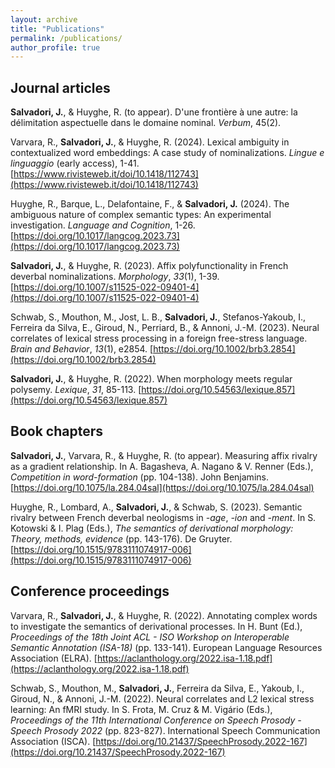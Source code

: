 ```yaml
---
layout: archive
title: "Publications"
permalink: /publications/
author_profile: true
---
```



Journal articles
-----

**Salvadori, J.**, & Huyghe, R. (to appear). D'une frontière à une autre: la délimitation aspectuelle dans le domaine nominal. *Verbum*, 45(2).

Varvara, R., **Salvadori, J.**, & Huyghe, R. (2024). Lexical ambiguity in contextualized word embeddings: A case study of nominalizations. *Lingue e linguaggio* (early access), 1-41. [https://www.rivisteweb.it/doi/10.1418/112743](https://www.rivisteweb.it/doi/10.1418/112743)

Huyghe, R., Barque, L., Delafontaine, F., & **Salvadori, J.** (2024). The ambiguous nature of complex semantic types: An experimental investigation. *Language and Cognition*, 1-26. [https://doi.org/10.1017/langcog.2023.73](https://doi.org/10.1017/langcog.2023.73)

**Salvadori, J.**, & Huyghe, R. (2023). Affix polyfunctionality in French deverbal nominalizations. *Morphology*, *33*(1), 1-39. [https://doi.org/10.1007/s11525-022-09401-4](https://doi.org/10.1007/s11525-022-09401-4)

Schwab, S., Mouthon, M., Jost, L. B., **Salvadori, J.**, Stefanos-Yakoub, I., Ferreira da Silva, E., Giroud, N., Perriard, B., & Annoni, J.-M. (2023). Neural correlates of lexical stress processing in a foreign free-stress language. *Brain and Behavior*, *13*(1), e2854. [https://doi.org/10.1002/brb3.2854](https://doi.org/10.1002/brb3.2854)

**Salvadori, J.**, & Huyghe, R. (2022). When morphology meets regular polysemy. *Lexique*, *31*, 85-113. [https://doi.org/10.54563/lexique.857](https://doi.org/10.54563/lexique.857)


Book chapters
-----

**Salvadori, J.**, Varvara, R., & Huyghe, R. (to appear). Measuring affix rivalry as a gradient relationship. In 
A. Bagasheva, A. Nagano & V. Renner (Eds.), *Competition in word-formation* (pp. 104-138). John Benjamins. [https://doi.org/10.1075/la.284.04sal](https://doi.org/10.1075/la.284.04sal)

Huyghe, R., Lombard, A., **Salvadori, J.**, & Schwab, S. (2023). Semantic rivalry between French deverbal neologisms in *-age*, *-ion* and *-ment*. In S. Kotowski & I. Plag (Eds.), *The semantics of derivational morphology: Theory, methods, evidence* (pp. 143-176). De Gruyter. [https://doi.org/10.1515/9783111074917-006](https://doi.org/10.1515/9783111074917-006)


Conference proceedings
-----

Varvara, R., **Salvadori, J.**, & Huyghe, R. (2022). Annotating complex words to investigate the semantics of derivational processes. In H. Bunt (Ed.), *Proceedings of the 18th Joint ACL - ISO Workshop on Interoperable Semantic Annotation (ISA-18)* (pp. 133-141). European Language Resources Association (ELRA). [https://aclanthology.org/2022.isa-1.18.pdf](https://aclanthology.org/2022.isa-1.18.pdf)

Schwab, S., Mouthon, M., **Salvadori, J.**, Ferreira da Silva, E., Yakoub, I., Giroud, N., & Annoni, J.-M. (2022). Neural correlates and L2 lexical stress learning: An fMRI study. In S. Frota, M. Cruz & M. Vigário (Eds.), *Proceedings of the 11th International Conference on Speech Prosody - Speech Prosody 2022* (pp. 823-827). International Speech Communication Association (ISCA). [https://doi.org/10.21437/SpeechProsody.2022-167](https://doi.org/10.21437/SpeechProsody.2022-167)
